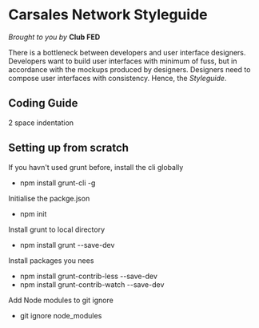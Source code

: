 Carsales Network Styleguide
===========================

_Brought to you by_ __Club FED__

There is a bottleneck between developers and user interface designers. Developers want to build user interfaces with minimum of fuss, but in accordance with the mockups produced by designers. Designers need to compose user interfaces with consistency. Hence, the _Styleguide_.


## Coding Guide
2 space indentation


## Setting up from scratch

If you havn't used grunt before, install the cli globally
- npm install grunt-cli -g

Initialise the packge.json
- npm init

Install grunt to local directory
- npm install grunt --save-dev


Install packages you nees
- npm install grunt-contrib-less --save-dev
- npm install grunt-contrib-watch --save-dev

Add Node modules to git ignore
- git ignore node_modules